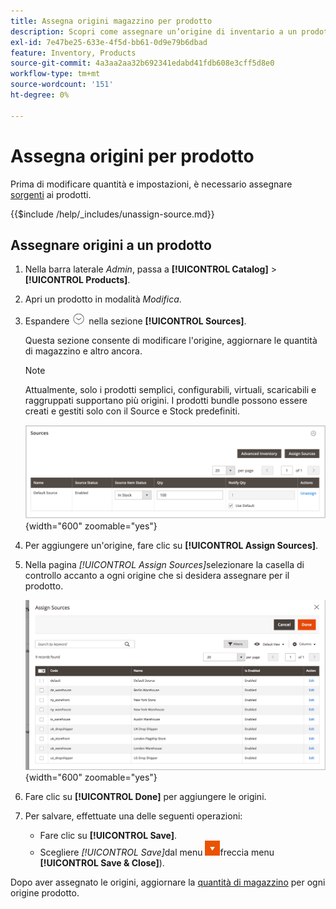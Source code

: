 ```yaml
---
title: Assegna origini magazzino per prodotto
description: Scopri come assegnare un’origine di inventario a un prodotto.
exl-id: 7e47be25-633e-4f5d-bb61-0d9e79b6dbad
feature: Inventory, Products
source-git-commit: 4a3aa2aa32b692341edabd41fdb608e3cff5d8e0
workflow-type: tm+mt
source-wordcount: '151'
ht-degree: 0%

---
```


# Assegna origini per prodotto

Prima di modificare quantità e impostazioni, è necessario assegnare [sorgenti](sources-manage.md) ai prodotti.

{{$include /help/_includes/unassign-source.md}}

## Assegnare origini a un prodotto

1. Nella barra laterale _Admin_, passa a **[!UICONTROL Catalog]** > **[!UICONTROL Products]**.

1. Apri un prodotto in modalità _Modifica_.

1. Espandere ![Il selettore di espansione](../assets/icon-display-expand.png) nella sezione **[!UICONTROL Sources]**.

   Questa sezione consente di modificare l&#39;origine, aggiornare le quantità di magazzino e altro ancora.

   >[!NOTE]
   >
   >Attualmente, solo i prodotti semplici, configurabili, virtuali, scaricabili e raggruppati supportano più origini. I prodotti bundle possono essere creati e gestiti solo con il Source e Stock predefiniti.

   ![Sezione origini prodotto](assets/inventory-product-sources-before.png){width="600" zoomable="yes"}

1. Per aggiungere un&#39;origine, fare clic su **[!UICONTROL Assign Sources]**.

1. Nella pagina _[!UICONTROL Assign Sources]_&#x200B;selezionare la casella di controllo accanto a ogni origine che si desidera assegnare per il prodotto.

   ![Prodotto - Assegna origini](assets/inventory-product-assign-sources.png){width="600" zoomable="yes"}

1. Fare clic su **[!UICONTROL Done]** per aggiungere le origini.

1. Per salvare, effettuate una delle seguenti operazioni:

   - Fare clic su **[!UICONTROL Save]**.
   - Scegliere _[!UICONTROL Save]_&#x200B;dal menu ![&#x200B; (](../assets/icon-menu-down-arrow-red.png)freccia menu **[!UICONTROL Save & Close]**).

Dopo aver assegnato le origini, aggiornare la [quantità di magazzino](quantities-assign-per-product.md) per ogni origine prodotto.

<!-- Last updated from includes: 2022-08-30 15:36:09 -->
